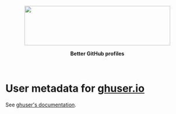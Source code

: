<p align="center">
  <a href="https://ghuser.io">
    <img src="https://rawgit.com/ghuser-io/ghuser.io/master/docs/logo.png"
         width="400" height="108" />
  </a>
</p>
<p align="center">
  <b>Better GitHub profiles</b>
</p>
<br />

# User metadata for [ghuser.io](https://ghuser.io)

See [ghuser's documentation](https://github.com/ghuser-io/ghuser.io/blob/master/docs/user-settings.md).
